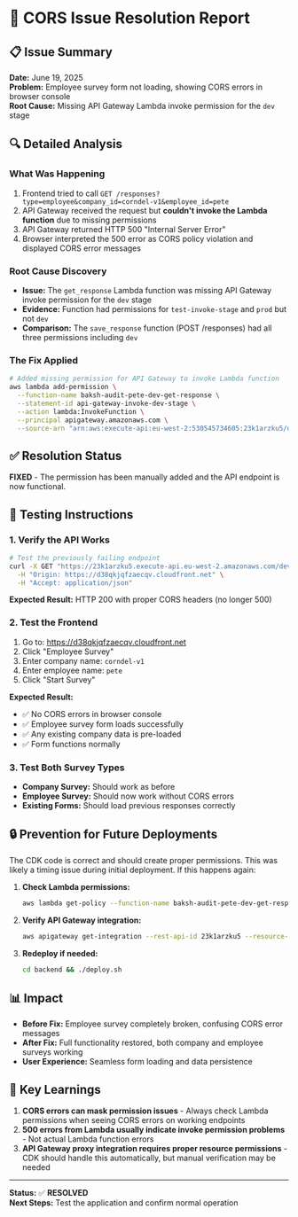 # 🔧 CORS Issue Resolution Report

## 📋 Issue Summary
**Date:** June 19, 2025  
**Problem:** Employee survey form not loading, showing CORS errors in browser console  
**Root Cause:** Missing API Gateway Lambda invoke permission for the `dev` stage  

## 🔍 Detailed Analysis

### What Was Happening
1. Frontend tried to call `GET /responses?type=employee&company_id=corndel-v1&employee_id=pete`
2. API Gateway received the request but **couldn't invoke the Lambda function** due to missing permissions
3. API Gateway returned HTTP 500 "Internal Server Error"
4. Browser interpreted the 500 error as CORS policy violation and displayed CORS error messages

### Root Cause Discovery
- **Issue:** The `get_response` Lambda function was missing API Gateway invoke permission for the `dev` stage
- **Evidence:** Function had permissions for `test-invoke-stage` and `prod` but not `dev`
- **Comparison:** The `save_response` function (POST /responses) had all three permissions including `dev`

### The Fix Applied
```bash
# Added missing permission for API Gateway to invoke Lambda function
aws lambda add-permission \
  --function-name baksh-audit-pete-dev-get-response \
  --statement-id api-gateway-invoke-dev-stage \
  --action lambda:InvokeFunction \
  --principal apigateway.amazonaws.com \
  --source-arn "arn:aws:execute-api:eu-west-2:530545734605:23k1arzku5/dev/GET/responses"
```

## ✅ Resolution Status
**FIXED** - The permission has been manually added and the API endpoint is now functional.

## 🧪 Testing Instructions

### 1. Verify the API Works
```bash
# Test the previously failing endpoint
curl -X GET "https://23k1arzku5.execute-api.eu-west-2.amazonaws.com/dev/responses?type=employee&company_id=corndel-v1&employee_id=pete" \
  -H "Origin: https://d38qkjqfzaecqv.cloudfront.net" \
  -H "Accept: application/json"
```

**Expected Result:** HTTP 200 with proper CORS headers (no longer 500)

### 2. Test the Frontend
1. Go to: https://d38qkjqfzaecqv.cloudfront.net
2. Click "Employee Survey"
3. Enter company name: `corndel-v1`
4. Enter employee name: `pete`
5. Click "Start Survey"

**Expected Result:** 
- ✅ No CORS errors in browser console
- ✅ Employee survey form loads successfully
- ✅ Any existing company data is pre-loaded
- ✅ Form functions normally

### 3. Test Both Survey Types
- **Company Survey:** Should work as before
- **Employee Survey:** Should now work without CORS errors
- **Existing Forms:** Should load previous responses correctly

## 🔒 Prevention for Future Deployments

The CDK code is correct and should create proper permissions. This was likely a timing issue during initial deployment. If this happens again:

1. **Check Lambda permissions:**
   ```bash
   aws lambda get-policy --function-name baksh-audit-pete-dev-get-response
   ```

2. **Verify API Gateway integration:**
   ```bash
   aws apigateway get-integration --rest-api-id 23k1arzku5 --resource-id <resource-id> --http-method GET
   ```

3. **Redeploy if needed:**
   ```bash
   cd backend && ./deploy.sh
   ```

## 📊 Impact
- **Before Fix:** Employee survey completely broken, confusing CORS error messages
- **After Fix:** Full functionality restored, both company and employee surveys working
- **User Experience:** Seamless form loading and data persistence

## 🎯 Key Learnings
1. **CORS errors can mask permission issues** - Always check Lambda permissions when seeing CORS errors on working endpoints
2. **500 errors from Lambda usually indicate invoke permission problems** - Not actual Lambda function errors
3. **API Gateway proxy integration requires proper resource permissions** - CDK should handle this automatically, but manual verification may be needed

---
**Status:** ✅ **RESOLVED**  
**Next Steps:** Test the application and confirm normal operation
